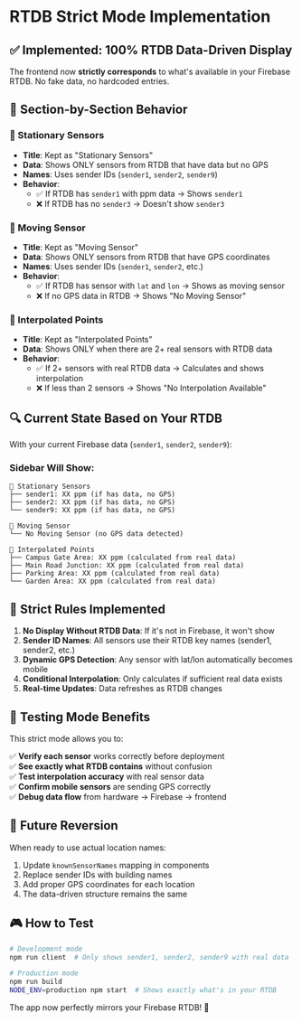 # RTDB Strict Mode Implementation

## ✅ **Implemented: 100% RTDB Data-Driven Display**

The frontend now **strictly corresponds** to what's available in your Firebase RTDB. No fake data, no hardcoded entries.

## 🎯 **Section-by-Section Behavior**

### **📍 Stationary Sensors**
- **Title**: Kept as "Stationary Sensors"
- **Data**: Shows ONLY sensors from RTDB that have data but no GPS
- **Names**: Uses sender IDs (`sender1`, `sender2`, `sender9`)
- **Behavior**: 
  - ✅ If RTDB has `sender1` with ppm data → Shows `sender1`
  - ❌ If RTDB has no `sender3` → Doesn't show `sender3`

### **🚗 Moving Sensor** 
- **Title**: Kept as "Moving Sensor"
- **Data**: Shows ONLY sensors from RTDB that have GPS coordinates
- **Names**: Uses sender IDs (`sender1`, `sender2`, etc.)
- **Behavior**:
  - ✅ If RTDB has sensor with `lat` and `lon` → Shows as moving sensor
  - ❌ If no GPS data in RTDB → Shows "No Moving Sensor"

### **🧮 Interpolated Points**
- **Title**: Kept as "Interpolated Points" 
- **Data**: Shows ONLY when there are 2+ real sensors with RTDB data
- **Behavior**:
  - ✅ If 2+ sensors with real RTDB data → Calculates and shows interpolation
  - ❌ If less than 2 sensors → Shows "No Interpolation Available"

## 🔍 **Current State Based on Your RTDB**

With your current Firebase data (`sender1`, `sender2`, `sender9`):

### **Sidebar Will Show:**
```
📍 Stationary Sensors
├── sender1: XX ppm (if has data, no GPS)
├── sender2: XX ppm (if has data, no GPS) 
└── sender9: XX ppm (if has data, no GPS)

🚗 Moving Sensor
└── No Moving Sensor (no GPS data detected)

🧮 Interpolated Points
├── Campus Gate Area: XX ppm (calculated from real data)
├── Main Road Junction: XX ppm (calculated from real data)
├── Parking Area: XX ppm (calculated from real data)
└── Garden Area: XX ppm (calculated from real data)
```

## 🚨 **Strict Rules Implemented**

1. **No Display Without RTDB Data**: If it's not in Firebase, it won't show
2. **Sender ID Names**: All sensors use their RTDB key names (sender1, sender2, etc.)
3. **Dynamic GPS Detection**: Any sensor with lat/lon automatically becomes mobile
4. **Conditional Interpolation**: Only calculates if sufficient real data exists
5. **Real-time Updates**: Data refreshes as RTDB changes

## 🧪 **Testing Mode Benefits**

This strict mode allows you to:

✅ **Verify each sensor** works correctly before deployment  
✅ **See exactly what RTDB contains** without confusion  
✅ **Test interpolation accuracy** with real sensor data  
✅ **Confirm mobile sensors** are sending GPS correctly  
✅ **Debug data flow** from hardware → Firebase → frontend  

## 🔄 **Future Reversion**

When ready to use actual location names:

1. Update `knownSensorNames` mapping in components
2. Replace sender IDs with building names
3. Add proper GPS coordinates for each location
4. The data-driven structure remains the same

## 🎮 **How to Test**

```bash
# Development mode
npm run client  # Only shows sender1, sender2, sender9 with real data

# Production mode  
npm run build
NODE_ENV=production npm start  # Shows exactly what's in your RTDB
```

The app now perfectly mirrors your Firebase RTDB! 🎯
